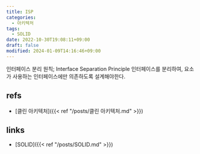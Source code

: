 ```yaml
---
title: ISP
categories:
  - 아키텍처
tags:
  - SOLID
date: 2022-10-30T19:08:11+09:00
draft: false
modified: 2024-01-09T14:16:46+09:00
---
```

인터페이스 분리 원칙; Interface Separation Principle
인터페이스를 분리하여, 요소가 사용하는 인터페이스에만 의존하도록 설계해야한다.


## refs
- [클린 아키텍처]({{< ref "/posts/클린 아키텍처.md" >}})


## links
- [SOLID]({{< ref "/posts/SOLID.md" >}})
